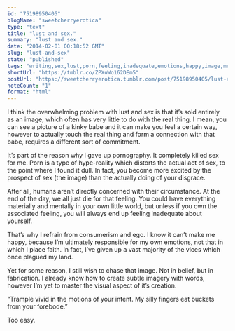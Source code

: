 ```yaml
---
id: "75198950405"
blogName: "sweetcherryerotica"
type: "text"
title: "lust and sex."
summary: "lust and sex."
date: "2014-02-01 00:18:52 GMT"
slug: "lust-and-sex"
state: "published"
tags: "writing,sex,lust,porn,feeling,inadequate,emotions,happy,image,melbourne"
shortUrl: "https://tmblr.co/ZPXuWo162DEm5"
postUrl: "https://sweetcherryerotica.tumblr.com/post/75198950405/lust-and-sex"
noteCount: "1"
format: "html"
---
```


I think the overwhelming problem with lust and sex is that it’s sold entirely as an image, which often has very little to do with the real thing. I mean, you can see a picture of a kinky babe and it can make you feel a certain way, however to actually touch the real thing and form a connection with that babe, requires a different sort of commitment.

It’s part of the reason why I gave up pornography. It completely killed sex for me. Porn is a type of hype-reality which distorts the actual act of sex, to the point where I found it dull. In fact, you become more excited by the prospect of sex (the image) than the actually doing of your disgrace.

After all, humans aren’t directly concerned with their circumstance. At the end of the day, we all just die for that feeling. You could have everything materially and mentally in your own little world, but unless if you own the associated feeling, you will always end up feeling inadequate about yourself. 

That’s why I refrain from consumerism and ego. I know it can’t make me happy, because I’m ultimately responsible for my own emotions, not that in which I place faith. In fact, I’ve given up a vast majority of the vices which once plagued my land.

Yet for some reason, I still wish to chase that image. Not in belief, but in fabrication. I already know how to create subtle imagery with words, however I’m yet to master the visual aspect of it’s creation.

“Trample vivid in the motions of your intent. My silly fingers eat buckets from your forebode.”

Too easy.